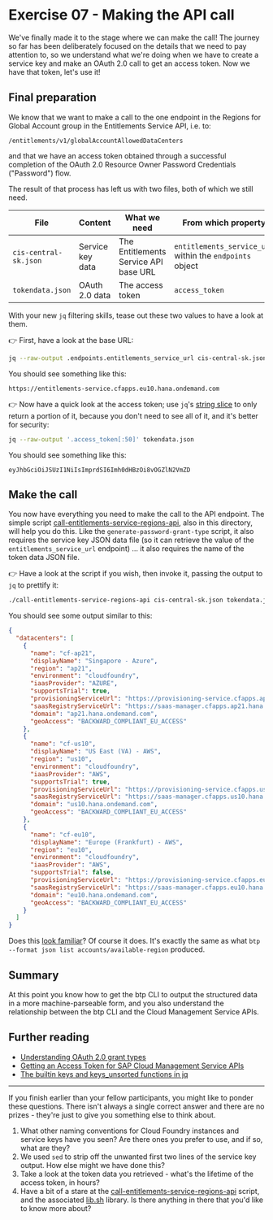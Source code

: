 # Exercise 07 - Making the API call

We've finally made it to the stage where we can make the call! The journey so far has been deliberately focused on the details that we need to pay attention to, so we understand what we're doing when we have to create a service key and make an OAuth 2.0 call to get an access token. Now we have that token, let's use it!

## Final preparation

We know that we want to make a call to the one endpoint in the Regions for Global Account group in the Entitlements Service API, i.e. to:

```text
/entitlements/v1/globalAccountAllowedDataCenters
```

and that we have an access token obtained through a successful completion of the OAuth 2.0 Resource Owner Password Credentials ("Password") flow.

The result of that process has left us with two files, both of which we still need.

|File|Content|What we need|From which property|
|-|-|-|-|
|`cis-central-sk.json`|Service key data|The Entitlements Service API base URL|`entitlements_service_url` within the `endpoints` object|
|`tokendata.json`|OAuth 2.0 data|The access token|`access_token`|

With your new `jq` filtering skills, tease out these two values to have a look at them.

👉 First, have a look at the base URL:

```bash
jq --raw-output .endpoints.entitlements_service_url cis-central-sk.json
```

You should see something like this:

```text
https://entitlements-service.cfapps.eu10.hana.ondemand.com
```

👉 Now have a quick look at the access token; use `jq`'s [string slice](https://stedolan.github.io/jq/manual/#Array/StringSlice:.[10:15]) to only return a portion of it, because you don't need to see all of it, and it's better for security:

```bash
jq --raw-output '.access_token[:50]' tokendata.json
```

You should see something like this:

```text
eyJhbGciOiJSUzI1NiIsImprdSI6Imh0dHBzOi8vOGZlN2VmZD
```

## Make the call

You now have everything you need to make the call to the API endpoint. The simple script [call-entitlements-service-regions-api](call-entitlements-service-regions-api), also in this directory, will help you do this. Like the `generate-password-grant-type` script, it also requires the service key JSON data file (so it can retrieve the value of the `entitlements_service_url` endpoint) ... it also requires the name of the token data JSON file.

👉 Have a look at the script if you wish, then invoke it, passing the output to `jq` to prettify it:

```bash
./call-entitlements-service-regions-api cis-central-sk.json tokendata.json | jq .
```

You should see some output similar to this:

```json
{
  "datacenters": [
    {
      "name": "cf-ap21",
      "displayName": "Singapore - Azure",
      "region": "ap21",
      "environment": "cloudfoundry",
      "iaasProvider": "AZURE",
      "supportsTrial": true,
      "provisioningServiceUrl": "https://provisioning-service.cfapps.ap21.hana.ondemand.com",
      "saasRegistryServiceUrl": "https://saas-manager.cfapps.ap21.hana.ondemand.com",
      "domain": "ap21.hana.ondemand.com",
      "geoAccess": "BACKWARD_COMPLIANT_EU_ACCESS"
    },
    {
      "name": "cf-us10",
      "displayName": "US East (VA) - AWS",
      "region": "us10",
      "environment": "cloudfoundry",
      "iaasProvider": "AWS",
      "supportsTrial": true,
      "provisioningServiceUrl": "https://provisioning-service.cfapps.us10.hana.ondemand.com",
      "saasRegistryServiceUrl": "https://saas-manager.cfapps.us10.hana.ondemand.com",
      "domain": "us10.hana.ondemand.com",
      "geoAccess": "BACKWARD_COMPLIANT_EU_ACCESS"
    },
    {
      "name": "cf-eu10",
      "displayName": "Europe (Frankfurt) - AWS",
      "region": "eu10",
      "environment": "cloudfoundry",
      "iaasProvider": "AWS",
      "supportsTrial": false,
      "provisioningServiceUrl": "https://provisioning-service.cfapps.eu10.hana.ondemand.com",
      "saasRegistryServiceUrl": "https://saas-manager.cfapps.eu10.hana.ondemand.com",
      "domain": "eu10.hana.ondemand.com",
      "geoAccess": "BACKWARD_COMPLIANT_EU_ACCESS"
    }
  ]
}
```

Does this [look familiar](#use-the-json-format-output-option)? Of course it does. It's exactly the same as what `btp --format json list accounts/available-region` produced.

## Summary

At this point you know how to get the btp CLI to output the structured data in a more machine-parseable form, and you also understand the relationship between the btp CLI and the Cloud Management Service APIs.

## Further reading

* [Understanding OAuth 2.0 grant types](https://github.com/SAP-archive/cloud-apis-virtual-event/tree/main/exercises/02#3-understand-oauth-20-grant-types)
* [Getting an Access Token for SAP Cloud Management Service APIs](https://help.sap.com/products/BTP/65de2977205c403bbc107264b8eccf4b/3670474a58c24ac2b082e76cbbd9dc19.html?locale=en-US)
* [The builtin keys and keys_unsorted functions in jq](https://stedolan.github.io/jq/manual/#keys,keys_unsorted)

---

If you finish earlier than your fellow participants, you might like to ponder these questions. There isn't always a single correct answer and there are no prizes - they're just to give you something else to think about.

1. What other naming conventions for Cloud Foundry instances and service keys have you seen? Are there ones you prefer to use, and if so, what are they?
1. We used `sed` to strip off the unwanted first two lines of the service key output. How else might we have done this?
1. Take a look at the token data you retrieved - what's the lifetime of the access token, in hours?
1. Have a bit of a stare at the [call-entitlements-service-regions-api](call-entitlements-service-regions-api) script, and the associated [lib.sh](lib.sh) library. Is there anything in there that you'd like to know more about?
